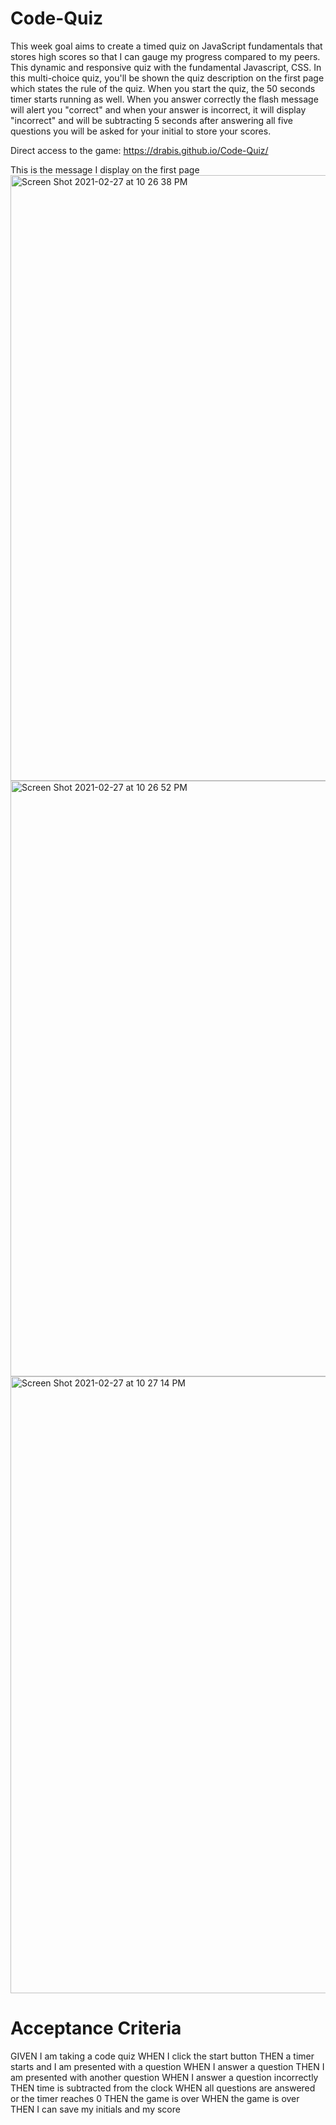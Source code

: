 # Code-Quiz
This week goal aims to create a timed quiz on JavaScript fundamentals that stores high scores so 
that I can gauge my progress compared to my peers.
This dynamic and responsive quiz with the fundamental Javascript, CSS.
In this multi-choice quiz, you'll be shown the quiz description on the first page which states the rule of the quiz.
When you start the quiz, the 50 seconds timer starts running as well.
When you answer correctly the flash message will alert you "correct" and
when your answer is incorrect, it will display "incorrect" and will be subtracting 5 seconds 
after answering all five questions you will be asked for your initial to store your scores.

Direct access to the game: https://drabis.github.io/Code-Quiz/

This is the message I display on the first page
<img width="969" alt="Screen Shot 2021-02-27 at 10 26 38 PM" src="https://user-images.githubusercontent.com/76567790/109406944-0ea2f200-794b-11eb-85a3-685a30f838f6.png">
<img width="953" alt="Screen Shot 2021-02-27 at 10 26 52 PM" src="https://user-images.githubusercontent.com/76567790/109407027-bfa98c80-794b-11eb-9028-53b40cb95ac6.png">
<img width="987" alt="Screen Shot 2021-02-27 at 10 27 14 PM" src="https://user-images.githubusercontent.com/76567790/109407032-c46e4080-794b-11eb-8d2b-635bed7d7489.png">




# Acceptance Criteria

GIVEN I am taking a code quiz
WHEN I click the start button
THEN a timer starts and I am presented with a question
WHEN I answer a question
THEN I am presented with another question
WHEN I answer a question incorrectly
THEN time is subtracted from the clock
WHEN all questions are answered or the timer reaches 0
THEN the game is over
WHEN the game is over
THEN I can save my initials and my score
